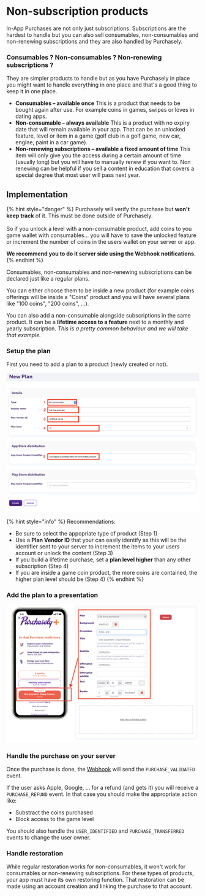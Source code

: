# Non-subscription products

In-App Purchases are not only just subscriptions. Subscriptions are the hardest to handle but you can also sell consumables, non-consumables and non-renewing subscriptions and they are also handled by Purchasely.

### Consumables ? Non-consumables ? Non-renewing subscriptions ?

They are simpler products to handle but as you have Purchasely in place you might want to handle everything in one place and that's a good thing to keep it in one place.

* **Consumables – available once** This is a product that needs to be bought again after use. For example coins in games, swipes or loves in dating apps.
* **Non-consumable – always available** This is a product with no expiry date that will remain available in your app. That can be an unlocked feature, level or item in a game (golf club in a golf game, new car, engine, paint in a car game).
* **Non-renewing subscriptions – available a fixed amount of time** This item will only give you the access during a certain amount of time (usually long) but you will have to manually renew if you want to. Non renewing can be helpful if you sell a content in education that covers a special degree that most user will pass next year.

## Implementation

{% hint style="danger" %}
Purchasely will verify the purchase but **won't keep track** of it. This must be done outside of Purchasely.\
\
So if you unlock a level with a non-consumable product, add coins to you game wallet with consumables… you will have to save the unlocked feature or increment the number of coins in the users wallet on your server or app.

**We recommend you to do it server side using the Webhook notifications.**
{% endhint %}

Consumables, non-consumables and non-renewing subscriptions can be declared just like a regular plans.

You can either choose them to be inside a new product (for example coins offerings will be inside a "Coins" product and you will have several plans like "100 coins", "200 coins", …).&#x20;

You can also add a non-consumable alongside subscriptions in the same product. It can be a **lifetime access to a feature** next to a monthly and yearly subscription. _This is a pretty common behaviour and we will take that example._

### Setup the plan

First you need to add a plan to a product (newly created or not).

![Create a new plan for a non subscription product](<../.gitbook/assets/Capture d’écran 2020-12-31 à 02.13.25.png>)

{% hint style="info" %}
Recommendations:

* Be sure to select the appopriate type of product (Step 1)
* Use a **Plan Vendor ID** that your can easily identify as this will be the identifier sent to your server to increment the items to your users account or unlock the content  (Step 3)
* If you build a lifetime purchase, set a **plan level higher** than any other subscription (Step 4)
* If you are inside a game coin product, the more coins are contained, the higher plan level should be (Step 4)
{% endhint %}



### Add the plan to a presentation

![Exemple of the addition of a purchase button for a lifetime purchase](<../.gitbook/assets/Capture d’écran 2020-10-19 à 18.12.47.png>)

### Handle the purchase on your server

Once the purchase is done, the [Webhook](../integrations/webhook-1/) will send the `PURCHASE_VALIDATED` event.

If the user asks Apple, Google, … for a refund (and gets it) you will receive a `PURCHASE_REFUND` event. In that case you should make the appropriate action like:

* Substract the coins purchased
* Block access to the game level

You should also handle the `USER_IDENTIFIED` and `PURCHASE_TRANSFERRED` events to change the user owner.

### Handle restoration

While regular restoration works for non-consumables, it won't work for consumables or non-renewing subscriptions. For these types of products, your app must have its own restoring function. That restoration can be made using an account creation and linking the purchase to that account.

